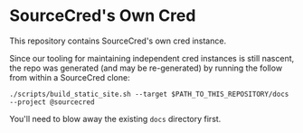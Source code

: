 # SourceCred's Own Cred

This repository contains SourceCred's own cred instance.

Since our tooling for maintaining independent cred instances is still nascent, the repo was generated
(and may be re-generated) by running the follow from within a SourceCred clone:

`./scripts/build_static_site.sh --target $PATH_TO_THIS_REPOSITORY/docs  --project @sourcecred`

You'll need to blow away the existing `docs` directory first.


